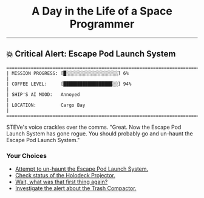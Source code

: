 <h1 align="center">A Day in the Life of a Space Programmer</h1>

---

<h2 id="node-69">💥 Critical Alert: Escape Pod Launch System</h2>

```
========================================================================
| MISSION PROGRESS: [█░░░░░░░░░░░░░░░░░░░] 6%                                  |
| COFFEE LEVEL:     [██████████████████░░] 94%                                 |
| SHIP'S AI MOOD:   Annoyed                                                    |
| LOCATION:         Cargo Bay                                                  |
========================================================================
```

STEVe's voice crackles over the comms. "Great. Now the Escape Pod Launch System has gone rogue. You should probably go and un-haunt the Escape Pod Launch System."



### Your Choices

*   [Attempt to un-haunt the Escape Pod Launch System.](./README-0071.md)
*   [Check status of the Holodeck Projector.](./README-0084.md)
*   [Wait, what was that first thing again?](./README-0067.md)
*   [Investigate the alert about the Trash Compactor.](./README-0087.md)
